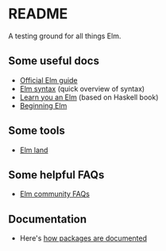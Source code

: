 # README

A testing ground for all things Elm.

## Some useful docs

- [Official Elm guide](https://guide.elm-lang.org/)
- [Elm syntax](https://elm-lang.org/docs/syntax) (quick overview of syntax)
- [Learn you an Elm](https://learnyouanelm.github.io/) (based on Haskell book)
- [Beginning Elm](https://elmprogramming.com/)

## Some tools

- [Elm land](https://elm.land)

## Some helpful FAQs

- [Elm community FAQs](https://faq.elm-community.org)

## Documentation

- Here's [how packages are documented](https://package.elm-lang.org/help/documentation-format)
